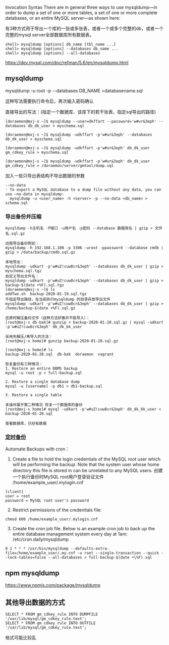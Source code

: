 Invocation Syntax
There are in general three ways to use mysqldump—in order to dump a set of one or more tables, a set of one or more complete databases, or an entire MySQL server—as shown here:

有3种方式用于导出一个库的一张或多张表，或者一个或多个完整的db，或者一个完整的mysql server全部数据库所有数据表。
```shell
shell> mysqldump [options] db_name [tbl_name ...]
shell> mysqldump [options] --databases db_name ...
shell> mysqldump [options] --all-databases
```
https://dev.mysql.com/doc/refman/5.6/en/mysqldump.html

## mysqldump

mysqldump -u root -p --databases DB_NAME >databasename.sql

这种写法需要执行命令后，再次输入密码确认

直接导出的写法：(指定一个数据库、该库下的若干张表、指定sql导出的路径)
```
[doraemon@mxj-s ~]$ mysqldump --user=dkffart --password='w#ur&3eph' --databases db_dk_user > myschema.sql

[doraemon@mxj-s ~]$ mysqldump -udkffart -p'w#ur&3eph' --databases db_dk_user > myschema.sql

[doraemon@mxj-s ~]$ mysqldump -udkffart -p'w#ur&3eph' db_dk_user gm_cdkey_rule > myschema.sql

[doraemon@mxj-s ~]$ mysqldump -udkffart -p'w#ur&3eph' db_dk_user gm_cdkey_rule > /doraemon/server/gmtool/dump.sql
```

加入一些只导出表结构不导出数据的参数
```
--no-data
- To export a MySQL database to a dump file without any data, you can use —no-data in mysqldump:
  mysqldump -u <user_name> -h <server> -p --no-data <db_name> > schema.sql
```

### 导出备份并压缩
```shell
mysqldump -h主机名 -P端口 -u用户名 -p密码 --database 数据库名 | gzip > 文件名.sql.gz

远程导出备份例如： 
mysqldump -h 192.168.1.100 -p 3306 -uroot -ppassword --database cmdb | gzip > /data/backup/cmdb.sql.gz

本地导出：
mysqldump -udkart -p'w#uZ!cuw8cr&3eph' --databases db_dk_user | gzip > myschema.sql.tgz
自定义导出文件名：
mysqldump -udkart -p'w#uZ!cuw8cr&3eph' --databases db_dk_user | gzip > backup-$(date +%F).sql.tgz
[doraemon@mxj-s ~]$ ls
addTwo.sh  backup-2020-01-19.sql.tgz
不指定导出路径，在当前执行mysqldump 的目录存放导出文件
mysqldump -udkart -p'w#uZ!cuw8cr&3eph' --databases db_dk_user | gzip > /home/backup-$(date +%F).sql.gz  

还原时解压备份文件（这种方法好像并不能导入）：
[root@mxj-s db-bak]# gunzip < backup-2020-01-20.sql.gz | mysql -udkart -p'w#uZ!cuw8cr&3eph' db_dk_bk_user

采用先解压/再导入的方法：
[root@mxj-s home]# gunzip backup-2020-01-20.sql.gz

[root@mxj-s home]# ls
backup-2020-01-20.sql  db-bak  doraemon  vagrant

恢复备份有三种情况：
1. Restore an entire DBMS backup
mysql -u root -p < full-backup.sql

2. Restore a single database dump
mysql -u [username] -p db1 < db1-backup.sql

3. Restore a single table

本操作属于第二种情况 恢复一个数据库的备份
[root@mxj-s home]# mysql -udkart -p'w#uZ!cuw8cr&3eph' db_dk_bk_user < backup-2020-01-20.sql

查看数据库，已经有数据
```

### [定时备份](https://www.linode.com/docs/databases/mysql/use-mysqldump-to-back-up-mysql-or-mariadb/)

Automate Backups with cron：
1. Create a file to hold the login credentials of the MySQL root user which will be performing the backup. Note that the system user whose home directory this file is stored in can be unrelated to any MySQL users.
创建一个执行备份时MySQL root用户登录验证文件
/home/example_user/.mylogin.cnf
```
[client]
user = root
password = MySQL root user's password
```

2. Restrict permissions of the credentials file:
```
chmod 600 /home/example_user/.mylogin.cnf
```

3. Create the cron job file. Below is an example cron job to back up the entire database management system every day at 1am:
/etc/cron.daily/mysqldump
```
0 1 * * * /usr/bin/mysqldump --defaults-extra-file=/home/example_user/.my.cnf -u root --single-transaction --quick --lock-tables=false --all-databases > full-backup-$(date +\%F).sql
```

## npm mysqldump
https://www.npmjs.com/package/mysqldump

## 其他导出数据的方式
```
SELECT * FROM gm_cdkey_rule INTO DUMPFILE '/var/lib/mysql/gm_cdkey_rule.text';
SELECT * FROM gm_cdkey_rule INTO OUTFILE '/var/lib/mysql/gm_cdkey_rule.text';
```
格式可能比较乱
